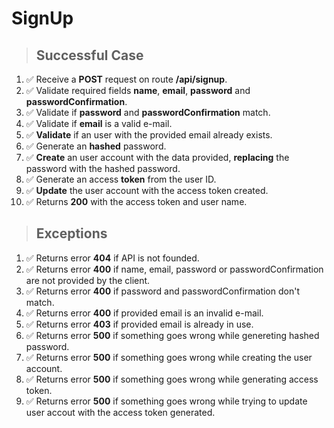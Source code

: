 # SignUp

> ## Successful Case

1. ✅ Receive a **POST** request on route **/api/signup**.
2. ✅ Validate required fields **name**, **email**, **password** and **passwordConfirmation**.
3. ✅ Validate if **password** and **passwordConfirmation** match.
4. ✅ Validate if **email** is a valid e-mail.
5. ✅ **Validate** if an user with the provided email already exists.
6. ✅ Generate an **hashed** password.
7. ✅ **Create** an user account with the data provided, **replacing** the password with the hashed password.
8. ✅ Generate an access **token** from the user ID.
9. ✅ **Update** the user account with the access token created.
10. ✅ Returns **200** with the access token and user name.

> ## Exceptions

1. ✅ Returns error **404** if API is not founded.
2. ✅ Returns error **400** if name, email, password or passwordConfirmation are not provided by the client.
3. ✅ Returns error **400** if password and passwordConfirmation don't match.
4. ✅ Returns error **400** if provided email is an invalid e-mail.
5. ✅ Returns error **403** if provided email is already in use.
6. ✅ Returns error **500** if something goes wrong while genereting hashed password.
7. ✅ Returns error **500** if something goes wrong while creating the user account.
8. ✅ Returns error **500** if something goes wrong while generating access token.
9. ✅ Returns error **500** if something goes wrong while trying to update user accout with the access token generated.